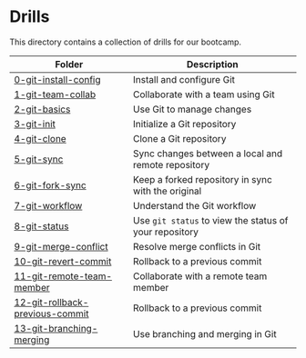 # Drills

This directory contains a collection of drills for our bootcamp.

| Folder | Description |
| --- | --- |
| [0-git-install-config](0-git-install-config/README.md) | Install and configure Git |
| [1-git-team-collab](1-git-team-collab/README.md) | Collaborate with a team using Git |
| [2-git-basics](2-git-basics/README.md) | Use Git to manage changes |
| [3-git-init](3-git-init/README.md) | Initialize a Git repository |
| [4-git-clone](4-git-clone/README.md) | Clone a Git repository |
| [5-git-sync](5-git-sync/README.md) | Sync changes between a local and remote repository |
| [6-git-fork-sync](6-git-fork-sync/README.md) | Keep a forked repository in sync with the original |
| [7-git-workflow](7-git-workflow/README.md) | Understand the Git workflow |
| [8-git-status](8-git-status/README.md) | Use `git status` to view the status of your repository |
| [9-git-merge-conflict](9-git-merge-conflict/README.md) | Resolve merge conflicts in Git |
| [10-git-revert-commit](10-git-revert-commit/README.md) | Rollback to a previous commit |
| [11-git-remote-team-member](11-git-remote-team-member/README.md) | Collaborate with a remote team member |
| [12-git-rollback-previous-commit](12-git-rollback-previous-commit/README.md) | Rollback to a previous commit |
| [13-git-branching-merging](13-git-branching-merging/README.md) | Use branching and merging in Git |
